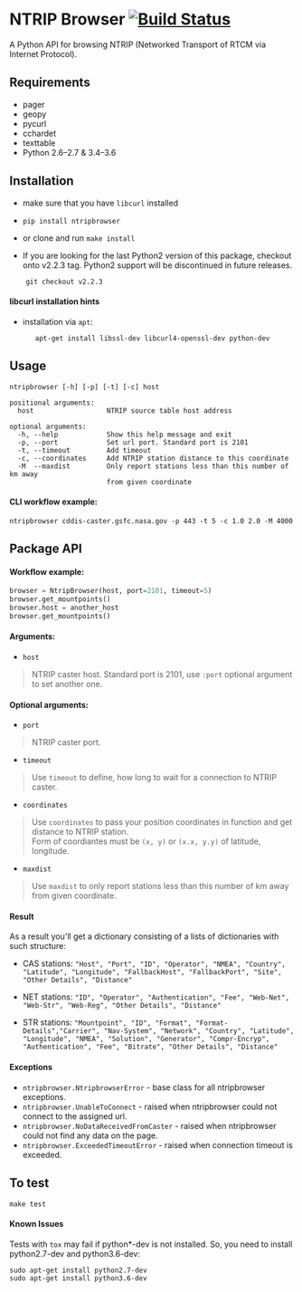# NTRIP Browser [![Build Status](https://travis-ci.com/emlid/ntripbrowser.svg?branch=master)](https://travis-ci.com/emlid/ntripbrowser)

A Python API for browsing NTRIP (Networked Transport of RTCM via Internet Protocol).

## Requirements
 - pager
 - geopy
 - pycurl
 - cchardet
 - texttable
 - Python 2.6–2.7 & 3.4–3.6

## Installation

 - make sure that you have `libcurl` installed

 - `pip install ntripbrowser`

 -  or clone and run `make install`

 - If you are looking for the last Python2 version of this package, checkout onto v2.2.3 tag. Python2 support will be discontinued in future releases. 

```
    git checkout v2.2.3
```

#### libcurl installation hints

 - installation via `apt`:
 
    ```
       apt-get install libssl-dev libcurl4-openssl-dev python-dev
    ```
    
## Usage 

```
ntripbrowser [-h] [-p] [-t] [-c] host

positional arguments:  
  host                  NTRIP source table host address

optional arguments:  
  -h, --help            Show this help message and exit  
  -p, --port            Set url port. Standard port is 2101  
  -t, --timeout         Add timeout  
  -c, --coordinates     Add NTRIP station distance to this coordinate
  -M  --maxdist         Only report stations less than this number of km away
                        from given coordinate
 ```

#### CLI workflow example:

    ntripbrowser cddis-caster.gsfc.nasa.gov -p 443 -t 5 -c 1.0 2.0 -M 4000

## Package API
#### Workflow example:

```python
browser = NtripBrowser(host, port=2101, timeout=5)
browser.get_mountpoints()
browser.host = another_host
browser.get_mountpoints()
```

#### Arguments:

 - `host`

> NTRIP caster host.
> Standard port is 2101, use `:port` optional argument to set another one.

#### Optional arguments:

 - `port`

> NTRIP caster port.

 - `timeout`    
 
> Use `timeout` to define, how long to wait for a connection to NTRIP caster.
 - `coordinates`
 
> Use `coordinates` to pass your position coordinates in function and get distance to NTRIP station.    
> Form of coordiantes must be `(x, y)` or `(x.x, y.y)` of latitude, longitude.

 - `maxdist`
> Use `maxdist` to only report stations less than this number of km away from given coordinate.

#### Result

As a result you'll get a dictionary consisting of a lists of dictionaries with such structure:

- CAS stations: `"Host", "Port", "ID", "Operator", "NMEA", "Country", "Latitude", "Longitude", "FallbackHost", "FallbackPort", "Site", "Other Details", "Distance"` 

- NET stations: `"ID", "Operator", "Authentication", "Fee", "Web-Net", "Web-Str", "Web-Reg", "Other Details", "Distance"`    

- STR stations: `"Mountpoint", "ID", "Format", "Format-Details","Carrier", "Nav-System", "Network", "Country", "Latitude", "Longitude", "NMEA", "Solution", "Generator", "Compr-Encryp", "Authentication", "Fee", "Bitrate", "Other Details", "Distance"`

#### Exceptions

 - `ntripbrowser.NtripbrowserError` - base class for all ntripbrowser exceptions.
 - `ntripbrowser.UnableToConnect` - raised when ntripbrowser could not connect to the assigned url.
 - `ntripbrowser.NoDataReceivedFromCaster` - raised when ntripbrowser could not find any data on the page.
 - `ntripbrowser.ExceededTimeoutError` - raised when connection timeout is exceeded.

## To test

    make test

#### Known Issues
Tests with `tox` may fail if python*-dev is not installed.
So, you need to install python2.7-dev and python3.6-dev:

    sudo apt-get install python2.7-dev
    sudo apt-get install python3.6-dev


